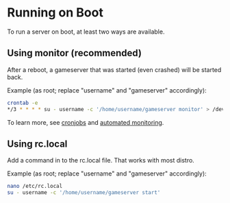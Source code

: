 # Running on Boot
To run a server on boot, at least two ways are available.

## Using monitor (recommended)

After a reboot, a gameserver that was started (even crashed) will be started back.

Example (as root; replace "username" and "gameserver" accordingly):
````bash
crontab -e
*/3 * * * * su - username -c '/home/username/gameserver monitor' > /dev/null 2>&1
````

To learn more, see [cronjobs](https://github.com/GameServerManagers/LinuxGSM/wiki/Cronjobs) and [automated monitoring](https://github.com/dgibbs64/linuxgsm/wiki/Monitor#automated-monitoring).

## Using rc.local

Add a command in to the rc.local file. That works with most distro. 

Example (as root; replace "username" and "gameserver" accordingly):
````bash
nano /etc/rc.local
su - username -c '/home/username/gameserver start'
````